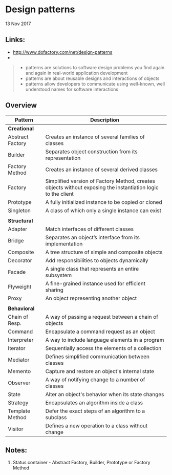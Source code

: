 # Design patterns
13 Nov 2017

## Links:
- http://www.dofactory.com/net/design-patterns
-

> - patterns are solutions to software design problems you find again and again in real-world application development
> - patterns are about reusable designs and interactions of objects
> - patterns allow developers to communicate using well-known, well understood names for software interactions

## Overview

| Pattern          | Description                                                                                                  |
| ---------------- | ------------------------------------------------------------------------------------------------------------ |
| **Creational**   |                                                                                                              |
| Abstract Factory | Creates an instance of several families of classes                                                           |
| Builder          | Separates object construction from its representation                                                        |
| Factory Method   | Creates an instance of several derived classes                                                               |
| Factory          | Simplified version of Factory Method, creates objects without exposing the instantiation logic to the client |
| Prototype        | A fully initialized instance to be copied or cloned                                                          |
| Singleton        | A class of which only a single instance can exist                                                            |
|                  |                                                                                                              |
| **Structural**   |                                                                                                              |
| Adapter          | Match interfaces of different classes                                                                        |
| Bridge           | Separates an object’s interface from its implementation                                                      |
| Composite        | A tree structure of simple and composite objects                                                             |
| Decorator        | Add responsibilities to objects dynamically                                                                  |
| Facade           | A single class that represents an entire subsystem                                                           |
| Flyweight        | A fine-grained instance used for efficient sharing                                                           |
| Proxy            | An object representing another object                                                                        |
|                  |                                                                                                              |
| **Behavioral**   |                                                                                                              |
| Chain of Resp.   | A way of passing a request between a chain of objects                                                        |
| Command          | Encapsulate a command request as an object                                                                   |
| Interpreter      | A way to include language elements in a program                                                              |
| Iterator         | Sequentially access the elements of a collection                                                             |
| Mediator         | Defines simplified communication between classes                                                             |
| Memento          | Capture and restore an object's internal state                                                               |
| Observer         | A way of notifying change to a number of classes                                                             |
| State            | Alter an object's behavior when its state changes                                                            |
| Strategy         | Encapsulates an algorithm inside a class                                                                     |
| Template Method  | Defer the exact steps of an algorithm to a subclass                                                          |
| Visitor          | Defines a new operation to a class without change                                                            |


## Notes:
1. Status container - Abstract Factory, Builder, Prototype or Factory Method
